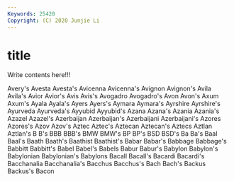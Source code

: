 ```yaml
---
Keywords: 25420
Copyright: (C) 2020 Junjie Li
---
```


# title

Write contents here!!!
 
Avery's 
Avesta 
Avesta's
Avicenna 
Avicenna's 
Avignon 
Avignon's 
Avila 
Avila's 
Avior 
Avior's 
Avis 
Avis's
Avogadro 
Avogadro's 
Avon 
Avon's 
Axum 
Axum's 
Ayala 
Ayala's 
Ayers 
Ayers's
Aymara 
Aymara's 
Ayrshire 
Ayrshire's 
Ayurveda 
Ayurveda's 
Ayyubid 
Ayyubid's 
Azana 
Azana's
Azania 
Azania's 
Azazel 
Azazel's 
Azerbaijan 
Azerbaijan's 
Azerbaijani 
Azerbaijani's 
Azores 
Azores's
Azov 
Azov's 
Aztec 
Aztec's 
Aztecan 
Aztecan's 
Aztecs 
Aztlan 
Aztlan's 
B
B's 
BBB 
BBB's 
BMW 
BMW's 
BP 
BP's 
BSD 
BSD's 
Ba
Ba's 
Baal 
Baal's 
Baath 
Baath's 
Baathist 
Baathist's 
Babar 
Babar's 
Babbage
Babbage's 
Babbitt 
Babbitt's 
Babel 
Babel's 
Babels 
Babur 
Babur's 
Babylon 
Babylon's
Babylonian 
Babylonian's 
Babylons 
Bacall 
Bacall's 
Bacardi 
Bacardi's 
Bacchanalia 
Bacchanalia's 
Bacchus
Bacchus's 
Bach 
Bach's 
Backus 
Backus's 
Bacon 
